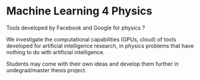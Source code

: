 # Machine Learning 4 Physics
Tools developed by Facebook and Google for physics ? 

We investigate the computational capabilities (GPUs, cloud) of tools developed for artificial intelligence research, 
in physics problems that have nothing to do with artificial intelligence. 

Students may come with their own ideas and develop them further in undegrad/master thesis project.




